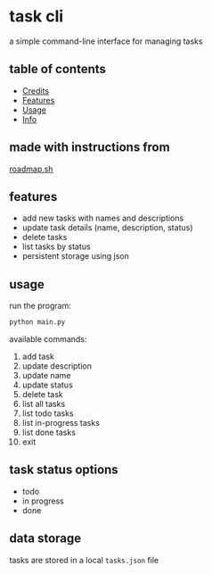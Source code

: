 # task cli

a simple command-line interface for managing tasks

## table of contents

- [Credits](#made-with-instructions-from)
- [Features](#features)
- [Usage](#usage)
- [Info](#task-status-options)

## made with instructions from

[roadmap.sh](https://roadmap.sh/projects/task-tracker)

## features

- add new tasks with names and descriptions
- update task details (name, description, status)
- delete tasks
- list tasks by status
- persistent storage using json

## usage

run the program:

```bash
python main.py
```

available commands:

1. add task
2. update description
3. update name
4. update status
5. delete task
6. list all tasks
7. list todo tasks
8. list in-progress tasks
9. list done tasks
10. exit

## task status options

- todo
- in progress
- done

## data storage

tasks are stored in a local `tasks.json` file
